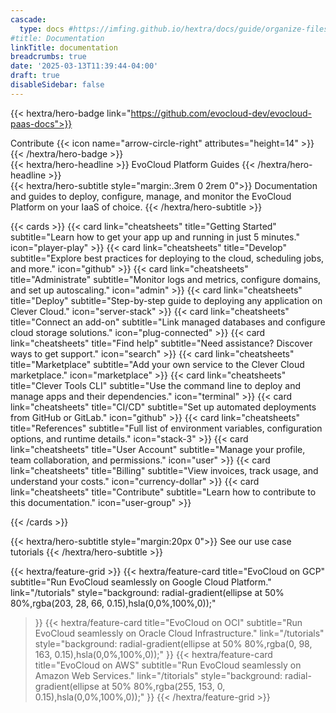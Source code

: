 ```yaml
---
cascade:
  type: docs #https://imfing.github.io/hextra/docs/guide/organize-files/#layouts
#title: Documentation
linkTitle: documentation
breadcrumbs: true
date: '2025-03-13T11:39:44-04:00'
draft: true
disableSidebar: false
---
```

<!-- markdownlint-disable MD033 MD034-->
{{< hextra/hero-badge link="https://github.com/evocloud-dev/evocloud-paas-docs">}}
  <div class="hx-w-2 hx-h-2 hx-rounded-full hx-bg-primary-400"></div>
  Contribute
  {{< icon name="arrow-circle-right" attributes="height=14" >}}
{{< /hextra/hero-badge >}}

<div class="hx-mt-6 hx-mb-6">
{{< hextra/hero-headline >}}
  EvoCloud Platform Guides
{{< /hextra/hero-headline >}}
</div>

<div class="hx-mb-12">
{{< hextra/hero-subtitle style="margin:.3rem 0 2rem 0">}}
  Documentation and guides to deploy, configure, manage,
  and monitor the EvoCloud Platform on your IaaS of choice.
{{< /hextra/hero-subtitle >}}
</div>

<div class="hx-mt-6"></div>

<!--more-->

{{< cards >}}
{{< card link="cheatsheets" title="Getting Started" subtitle="Learn how to get your app up and running in just 5 minutes." icon="player-play" >}}
{{< card link="cheatsheets" title="Develop" subtitle="Explore best practices for deploying to the cloud, scheduling jobs, and more." icon="github" >}}
{{< card link="cheatsheets" title="Administrate" subtitle="Monitor logs and metrics, configure domains, and set up autoscaling." icon="admin" >}}
{{< card link="cheatsheets" title="Deploy" subtitle="Step-by-step guide to deploying any application on Clever Cloud." icon="server-stack" >}}
{{< card link="cheatsheets" title="Connect an add-on" subtitle="Link managed databases and configure cloud storage solutions." icon="plug-connected" >}}
{{< card link="cheatsheets" title="Find help" subtitle="Need assistance? Discover ways to get support." icon="search" >}}
{{< card link="cheatsheets" title="Marketplace" subtitle="Add your own service to the Clever Cloud marketplace." icon="marketplace" >}}
{{< card link="cheatsheets" title="Clever Tools CLI" subtitle="Use the command line to deploy and manage apps and their dependencies." icon="terminal" >}}
{{< card link="cheatsheets" title="CI/CD" subtitle="Set up automated deployments from GitHub or GitLab." icon="github" >}}
{{< card link="cheatsheets" title="References" subtitle="Full list of environment variables, configuration options, and runtime details." icon="stack-3" >}}
{{< card link="cheatsheets" title="User Account" subtitle="Manage your profile, team collaboration, and permissions." icon="user" >}}
{{< card link="cheatsheets" title="Billing" subtitle="View invoices, track usage, and understand your costs." icon="currency-dollar" >}}
{{< card link="cheatsheets" title="Contribute" subtitle="Learn how to contribute to this documentation." icon="user-group" >}}

<!-- {{< card link="cheatsheets" title="Cheatsheets" subtitle="Quick references for common tasks and commands" icon="document-duplicate" >}}
{{< card link="infrastructure" title="Infrastructure" subtitle="Guides and references for setting up the infrastructure" icon="server-stack" >}}
{{< card link="installation" title="Installation" subtitle="Steps and guides for installing the software" icon="wrench-screwdriver" >}}
{{< card link="integrations" title="Integrations" subtitle="Connect with third-party services and APIs" icon="rectangle-group" >}}
{{< card link="releases" title="Releases" subtitle="Changelog and version history of the project" icon="github" >}}
{{< card link="security" title="Security" subtitle="Practices, policies, and vulnerability reporting" icon="shield-check" >}} -->
{{< /cards >}}

<!--Reference to Tutorials-->
{{< hextra/hero-subtitle style="margin:20px 0">}}
  See our use case tutorials
{{< /hextra/hero-subtitle >}}

{{< hextra/feature-grid >}}
{{< hextra/feature-card
  title="EvoCloud on GCP"
  subtitle="Run EvoCloud seamlessly on Google Cloud Platform."
  link="/tutorials"
  style="background: radial-gradient(ellipse at 50% 80%,rgba(203, 28, 66, 0.15),hsla(0,0%,100%,0));"
  >}}
{{< hextra/feature-card
  title="EvoCloud on OCI"
  subtitle="Run EvoCloud seamlessly on Oracle Cloud Infrastructure."
  link="/tutorials"
  style="background: radial-gradient(ellipse at 50% 80%,rgba(0, 98, 163, 0.15),hsla(0,0%,100%,0));"
>}}
{{< hextra/feature-card
  title="EvoCloud on AWS"
  subtitle="Run EvoCloud seamlessly on Amazon Web Services."
  link="/titorials"
  style="background: radial-gradient(ellipse at 50% 80%,rgba(255, 153, 0, 0.15),hsla(0,0%,100%,0));"
>}}
{{< /hextra/feature-grid >}}
